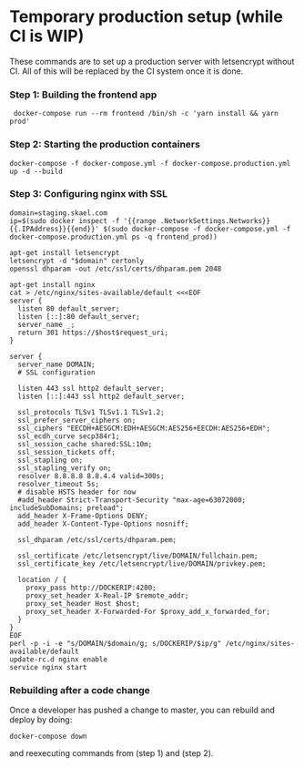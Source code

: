 # Temporary production setup (while CI is WIP)

These commands are to set up a production server with letsencrypt without CI.
All of this will be replaced by the CI system once it is done.

### Step 1: Building the frontend app

```
 docker-compose run --rm frontend /bin/sh -c 'yarn install && yarn prod'
```

### Step 2: Starting the production containers

```
docker-compose -f docker-compose.yml -f docker-compose.production.yml up -d --build
```

### Step 3: Configuring nginx with SSL

```
domain=staging.skael.com
ip=$(sudo docker inspect -f '{{range .NetworkSettings.Networks}}{{.IPAddress}}{{end}}' $(sudo docker-compose -f docker-compose.yml -f docker-compose.production.yml ps -q frontend_prod))

apt-get install letsencrypt
letsencrypt -d "$domain" certonly
openssl dhparam -out /etc/ssl/certs/dhparam.pem 2048

apt-get install nginx
cat > /etc/nginx/sites-available/default <<<EOF
server {
  listen 80 default_server;
  listen [::]:80 default_server;
  server_name _;
  return 301 https://$host$request_uri;
}

server {
  server_name DOMAIN;
  # SSL configuration

  listen 443 ssl http2 default_server;
  listen [::]:443 ssl http2 default_server;

  ssl_protocols TLSv1 TLSv1.1 TLSv1.2;
  ssl_prefer_server_ciphers on;
  ssl_ciphers "EECDH+AESGCM:EDH+AESGCM:AES256+EECDH:AES256+EDH";
  ssl_ecdh_curve secp384r1;
  ssl_session_cache shared:SSL:10m;
  ssl_session_tickets off;
  ssl_stapling on;
  ssl_stapling_verify on;
  resolver 8.8.8.8 8.8.4.4 valid=300s;
  resolver_timeout 5s;
  # disable HSTS header for now
  #add_header Strict-Transport-Security "max-age=63072000; includeSubDomains; preload";
  add_header X-Frame-Options DENY;
  add_header X-Content-Type-Options nosniff;

  ssl_dhparam /etc/ssl/certs/dhparam.pem;

  ssl_certificate /etc/letsencrypt/live/DOMAIN/fullchain.pem;
  ssl_certificate_key /etc/letsencrypt/live/DOMAIN/privkey.pem;

  location / {
    proxy_pass http://DOCKERIP:4200;
    proxy_set_header X-Real-IP $remote_addr;
    proxy_set_header Host $host;
    proxy_set_header X-Forwarded-For $proxy_add_x_forwarded_for;
  }
}
EOF
perl -p -i -e "s/DOMAIN/$domain/g; s/DOCKERIP/$ip/g" /etc/nginx/sites-available/default
update-rc.d nginx enable
service nginx start
```

### Rebuilding after a code change

Once a developer has pushed a change to master, you can rebuild and deploy by doing:

```
docker-compose down
```

and reexecuting commands from (step 1) and (step 2).
